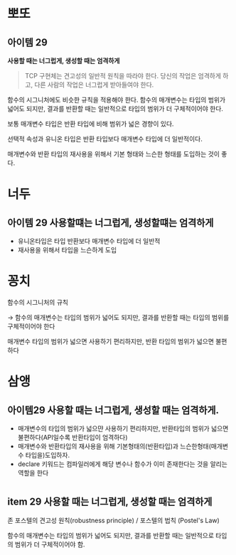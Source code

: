 # 뽀또

## 아이템 29

**사용할 때는 너그럽게, 생성할 때는 엄격하게**

> TCP 구현체는 견고성의 일반적 원칙을 따라야 한다. 당신의 작업은 엄격하게 하고, 다른 사람의 작업은 너그럽게 받아들여야 한다.
> 

함수의 시그니처에도 비슷한 규칙을 적용해야 한다. 함수의 매개변수는 타입의 범위가 넓어도 되지만, 결과를 반환할 때는 일반적으로 타입의 범위가 더 구체적이어야 한다.

보통 매개변수 타입은 반환 타입에 비해 범위가 넓은 경향이 있다.

선택적 속성과 유니온 타입은 반환 타입보다 매개변수 타입에 더 일반적이다.

매개변수와 반환 타입의 재사용을 위해서 기본 형태와 느슨한 형태를 도입하는 것이 좋다.


# 너두

## 아이템 29 사용할떄는 너그럽게, 생성할떄는 엄격하게

- 유니온타입은 타입 반환보다 매개변수 타입에 더 일반적
- 재사용을 위해서 타입을 느슨하게 도입

# 꽁치

함수의 시그니처의 규칙

→ 함수의 매개변수는 타입의 범위가 넓어도 되지만, 결과를 반환할 때는 타입의 범위를 구체적이어야 한다

매개변수 타입의 범위가 넓으면 사용하기 편리하지만, 반환 타입의 범위가 넓으면 불편하다


# 삼앵

## 아이템29 사용할 때는 너그럽게, 생성할 때는 엄격하게.

- 매개변수의 타입의 범위가 넓으먄 사용하기 편리하지만, 반환타입의 범위가 넓으면 불편하다(API일수록 반환타입이 엄격하다)
- 매개변수와 반환타입의 재사용을 위해 기본형태의(반환타입)과 느슨한형태(매개변수 타입을)도입하자.
- declare 키워드는 컴파일러에게 해당 변수나 함수가 이미 존재한다는 것을 알리는 역할을 한다

# 

## item 29 사용할 때는 너그럽게, 생성할 때는 엄격하게
존 포스텔의 견고성 원칙(robustness principle) / 포스텔의 법칙 (Postel's Law)

함수의 매개변수는 타입의 범위가 넓어도 되지만, 결과를 반환할 때는 일반적으로 타입의 범위가 더 구체적이어야 함.
